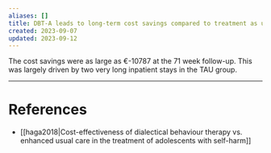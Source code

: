 ```yaml
---
aliases: []
title: DBT-A leads to long-term cost savings compared to treatment as usual due to fewer inpatient and emergency visits
created: 2023-09-07
updated: 2023-09-12
---
```

The cost savings were as large as €-10787 at the 71 week follow-up. This was largely driven by two very long inpatient stays in the TAU group.

---
# References
* [[haga2018|Cost-effectiveness of dialectical behaviour therapy vs. enhanced usual care in the treatment of adolescents with self-harm]]